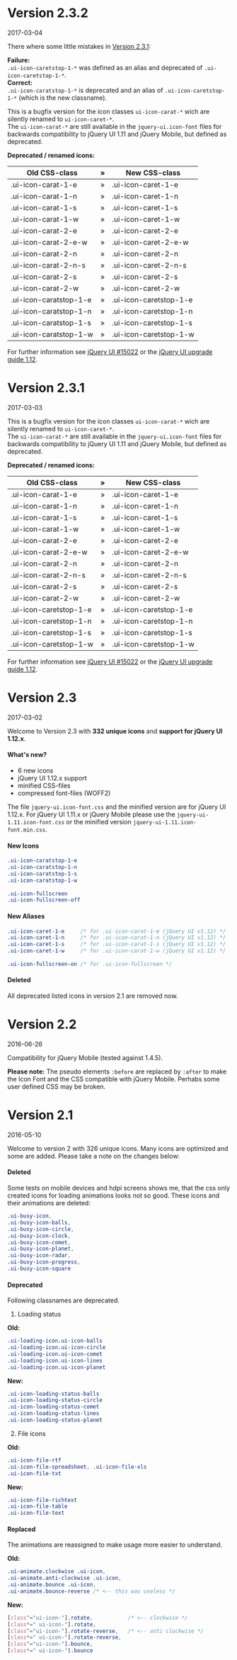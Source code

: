 # Version 2.3.2 #
2017-03-04

There where some little mistakes in [Version 2.3.1](#version-231): 

**Failure:**  
`.ui-icon-caretstop-1-*` was defined as an alias and deprecated of
`.ui-icon-caretstop-1-*`.  
**Correct:**  
`.ui-icon-caratstop-1-*` is deprecated and an alias of
`.ui-icon-caretstop-1-*` (which is the new classname). 

This is a bugfix version for the icon classes `ui-icon-carat-*` wich are
silently renamed to `ui-icon-caret-*`.  
The `ui-icon-carat-*` are still available in the `jquery-ui.icon-font`
files for backwards compatibility to jQuery UI 1.11 and jQuery Mobile, but
defined as deprecated. 

**Deprecated / renamed icons:**

| Old CSS-class          |  »  | New CSS-class          |
|------------------------|:---:|------------------------|
| .ui-icon-carat-1-e     |  »  | .ui-icon-caret-1-e     |
| .ui-icon-carat-1-n     |  »  | .ui-icon-caret-1-n     |
| .ui-icon-carat-1-s     |  »  | .ui-icon-caret-1-s     |
| .ui-icon-carat-1-w     |  »  | .ui-icon-caret-1-w     |
| .ui-icon-carat-2-e     |  »  | .ui-icon-caret-2-e     |
| .ui-icon-carat-2-e-w   |  »  | .ui-icon-caret-2-e-w   |
| .ui-icon-carat-2-n     |  »  | .ui-icon-caret-2-n     |
| .ui-icon-carat-2-n-s   |  »  | .ui-icon-caret-2-n-s   |
| .ui-icon-carat-2-s     |  »  | .ui-icon-caret-2-s     |
| .ui-icon-carat-2-w     |  »  | .ui-icon-caret-2-w     |
| .ui-icon-caratstop-1-e |  »  | .ui-icon-caretstop-1-e |
| .ui-icon-caratstop-1-n |  »  | .ui-icon-caretstop-1-n |
| .ui-icon-caratstop-1-s |  »  | .ui-icon-caretstop-1-s |
| .ui-icon-caratstop-1-w |  »  | .ui-icon-caretstop-1-w |


For further information see 
[jQuery UI #15022](https://bugs.jqueryui.com/ticket/15022) or the
[jQuery UI upgrade guide 1.12](http://jqueryui.com/upgrade-guide/1.12/#theme).




# Version 2.3.1 #
2017-03-03

This is a bugfix version for the icon classes `ui-icon-carat-*` wich are
silently renamed to `ui-icon-caret-*`.  
The `ui-icon-carat-*` are still available in the `jquery-ui.icon-font`
files for backwards compatibility to jQuery UI 1.11 and jQuery Mobile, but
defined as deprecated. 

**Deprecated / renamed icons:**

| Old CSS-class          |  »  | New CSS-class          |
|------------------------|:---:|------------------------|
| .ui-icon-carat-1-e     |  »  | .ui-icon-caret-1-e     |
| .ui-icon-carat-1-n     |  »  | .ui-icon-caret-1-n     |
| .ui-icon-carat-1-s     |  »  | .ui-icon-caret-1-s     |
| .ui-icon-carat-1-w     |  »  | .ui-icon-caret-1-w     |
| .ui-icon-carat-2-e     |  »  | .ui-icon-caret-2-e     |
| .ui-icon-carat-2-e-w   |  »  | .ui-icon-caret-2-e-w   |
| .ui-icon-carat-2-n     |  »  | .ui-icon-caret-2-n     |
| .ui-icon-carat-2-n-s   |  »  | .ui-icon-caret-2-n-s   |
| .ui-icon-carat-2-s     |  »  | .ui-icon-caret-2-s     |
| .ui-icon-carat-2-w     |  »  | .ui-icon-caret-2-w     |
| .ui-icon-caretstop-1-e |  »  | .ui-icon-caretstop-1-e |
| .ui-icon-caretstop-1-n |  »  | .ui-icon-caretstop-1-n |
| .ui-icon-caretstop-1-s |  »  | .ui-icon-caretstop-1-s |
| .ui-icon-caretstop-1-w |  »  | .ui-icon-caretstop-1-w |


For further information see 
[jQuery UI #15022](https://bugs.jqueryui.com/ticket/15022) or the
[jQuery UI upgrade guide 1.12](http://jqueryui.com/upgrade-guide/1.12/#theme).



# Version 2.3 #
2017-03-02 

Welcome to Version 2.3 with **332 unique icons** and
**support for jQuery UI 1.12.x**.  


#### What's new? ####
* 6 new icons 
* jQuery UI 1.12.x support 
* minified CSS-files 
* compressed font-files (WOFF2) 

The file `jquery-ui.icon-font.css` and the minified version are for
jQuery UI 1.12.x.
For jQuery UI 1.11.x or jQuery Mobile please use the 
`jquery-ui-1.11.icon-font.css` or the minified version
`jquery-ui-1.11.icon-font.min.css`. 


#### New Icons ####
```css
.ui-icon-caratstop-1-e 
.ui-icon-caratstop-1-n 
.ui-icon-caratstop-1-s 
.ui-icon-caratstop-1-w 
 
.ui-icon-fullscreen 
.ui-icon-fullscreen-off 
```


#### New Aliases ####
```css
.ui-icon-caret-1-e     /* for .ui-icon-carat-1-e (jQuery UI v1.12) */ 
.ui-icon-caret-1-n     /* for .ui-icon-carat-1-n (jQuery UI v1.12) */ 
.ui-icon-caret-1-s     /* for .ui-icon-carat-1-s (jQuery UI v1.12) */ 
.ui-icon-caret-1-w     /* for .ui-icon-carat-1-w (jQuery UI v1.12) */ 
 
.ui-icon-fullscreen-on /* for .ui-icon-fullscreen */
```


#### Deleted ####
All deprecated listed icons in version 2.1 are removed now. 




# Version 2.2 #
2016-06-26 

Compatibility for jQuery Mobile (tested against 1.4.5). 
 
**Please note:** 
The pseudo elements `:before` are replaced by `:after` to make the Icon Font
and the CSS compatible with jQuery Mobile. Perhabs some user defined CSS may
be broken.




# Version 2.1 #
2016-05-10

Welcome to version 2 with 326 unique icons. Many icons are optimized and some
are added. Please take a note on the changes below:


#### Deleted ####
Some tests on mobile devices and hdpi screens shows me, that the css only
created icons for loading animations looks not so good. These icons and
their animations are deleted:
```css
.ui-busy-icon,  
.ui-busy-icon-balls,
.ui-busy-icon-circle,
.ui-busy-icon-clock,
.ui-busy-icon-comet,
.ui-busy-icon-planet,
.ui-busy-icon-radar,
.ui-busy-icon-progress,
.ui-busy-icon-square
```


#### Deprecated ####
Following classnames are deprecated.

1. Loading status

 **Old:** 
 ```css
 .ui-loading-icon.ui-icon-balls
 .ui-loading-icon.ui-icon-circle
 .ui-loading-icon.ui-icon-comet
 .ui-loading-icon.ui-icon-lines
 .ui-loading-icon.ui-icon-planet
 ```
 **New:**
 ```css
 .ui-icon-loading-status-balls
 .ui-icon-loading-status-circle
 .ui-icon-loading-status-comet
 .ui-icon-loading-status-lines
 .ui-icon-loading-status-planet
 ```
2. File icons

 **Old:** 
 ```css
 .ui-icon-file-rtf
 .ui-icon-file-spreadsheet, .ui-icon-file-xls
 .ui-icon-file-txt
 ```
 **New:**
 ```css
 .ui-icon-file-richtext
 .ui-icon-file-table
 .ui-icon-file-text
 ```

#### Replaced ####
The animations are reassigned to make usage more easier to understand.

**Old:**
```css
.ui-animate.clockwise .ui-icon,
.ui-animate.anti-clockwise .ui-icon, 
.ui-animate.bounce .ui-icon,
.ui-animate.bounce-reverse /* <-- this was useless */
```
**New:**
```css
[class^="ui-icon-"].rotate,           /* <-- clockwise */
[class*=" ui-icon-"].rotate, 
[class^="ui-icon-"].rotate-reverse,   /* <-- anti clockwise */
[class*=" ui-icon-"].rotate-reverse,
[class^="ui-icon-"].bounce,
[class*=" ui-icon-"].bounce
```
